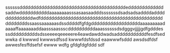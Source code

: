 ssssssdddddddddddddddddddddddddddddddddddddddedddddddddddddsaddwdddddddddddaaaaaaaasssasaasaadddsssssssdsadsadsaddddaddddddddddddddwdfdddddddddddddddddddddddddddddddddddddddddddddddddddddssaassaaaaaasdssdddddfgfdgddddddddddddddddddaaaaaaaaadaaaaffaaaaaaaddaasssaassscddddddddddaaassssssdsdgggvjjjjjgdfgdddesssddddddddddsdsseeeeqeeeeere4eawdawddwadsadddddddddddfesdfsedwwka
d
kwwwd
kwwwsdfssd
kwwwfdsfdssd
eaawwwfsddd
awsdsdfdsf
awwesfesffdsefsf
ewww
wdfg
gfdgfdgfddd
sdf
